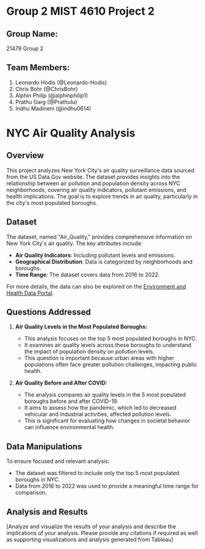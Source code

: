 # Group 2 MIST 4610 Project 2

## Group Name:
21479 Group 2

## Team Members:
1. Leonardo Hodis (@Leonardo-Hodis)
2. Chris Bohr (@ChrisBohr)
3. Alphin Philip (@alphinphilip1)
4. Prathu Garg (@Prathulu)
5. Indhu Madineni (@indhu0614)

# NYC Air Quality Analysis

## Overview

This project analyzes New York City's air quality surveillance data sourced from the US Data Gov website. The dataset provides insights into the relationship between air pollution and population density across NYC neighborhoods, covering air quality indicators, pollutant emissions, and health implications. The goal is to explore trends in air quality, particularly in the city's most populated boroughs.

## Dataset

The dataset, named "Air_Quality," provides comprehensive information on New York City's air quality. The key attributes include:

- **Air Quality Indicators**: Including pollutant levels and emissions.
- **Geographical Distribution**: Data is categorized by neighborhoods and boroughs.
- **Time Range**: The dataset covers data from 2016 to 2022.

For more details, the data can also be explored on the [Environment and Health Data Portal](http://nyc.gov/health/environmentdata).

## Questions Addressed

1. **Air Quality Levels in the Most Populated Boroughs:**
   - This analysis focuses on the top 5 most populated boroughs in NYC.
   - It examines air quality levels across these boroughs to understand the impact of population density on pollution levels.
   - This question is important because urban areas with higher populations often face greater pollution challenges, impacting public health.

2. **Air Quality Before and After COVID:**
   - The analysis compares air quality levels in the 5 most populated boroughs before and after COVID-19.
   - It aims to assess how the pandemic, which led to decreased vehicular and industrial activities, affected pollution levels.
   - This is significant for evaluating how changes in societal behavior can influence environmental health.

## Data Manipulations

To ensure focused and relevant analysis:

- The dataset was filtered to include only the top 5 most populated boroughs in NYC.
- Data from 2016 to 2022 was used to provide a meaningful time range for comparison.

## Analysis and Results

[Analyze and visualize the results of your analysis and describe the implications of your analysis.
Please provide any citations if required as well as supporting visualizations and analysis
generated from Tableau]
